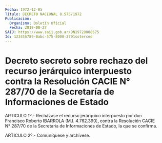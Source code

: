 ```yaml
---
Fecha: 1972-12-05
Título: DECRETO NACIONAL 8.575/1972
Publicación:
  Organismo: Boletín Oficial
  Fecha: 2019-08-27
SAIJ: https://www.saij.gob.ar/DN19720008575
Id: 123456789-0abc-575-8000-2791soterced
---
```

# Decreto secreto sobre rechazo del recurso jerárquico interpuesto contra la Resolución CACIE N° 287/70 de la Secretaría de Informaciones de Estado

<a id="1"></a>
ARTICULO 1º.- Recházase el recurso jerárquico interpuesto por don Francisco Roberto IBARROLA (M.I. 4.762.390), contra la Resolución CACIE N° 287/70 de la Secretaría de Informaciones de Estado, la que se confirma.

<a id="2"></a>
ARTICULO 2º.- Comuníquese y archívese.